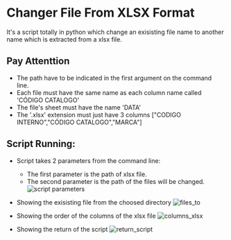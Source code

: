 # Changer File From XLSX Format
It's a script totally in python which change an exisisting file name to another name which is extracted from a xlsx file.

## Pay Attenttion
- The path have to be indicated in the first argument on the command line.
- Each file must have the same name as each column name called 'CÓDIGO CATALOGO'
- The file's sheet must have the name 'DATA'
- The '.xlsx' extension must just have 3 columns ["CODIGO INTERNO","CÓDIGO CATALOGO","MARCA"]

## Script Running:

- Script takes 2 parameters from the command line:

    - The first parameter is the path of xlsx file.
    - The second parameter is the path of the files will be changed.
    ![script parameters](../images/script_parameters.png)

- Showing the exisisting file from the choosed directory
![files_to](../images/files_to.png)

- Showing the order of the columns of the xlsx file
![columns_xlsx](../images/columns_xlsx.png)

- Showing the return of the script
![return_script](../images/executing.png)